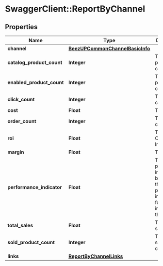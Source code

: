 # SwaggerClient::ReportByChannel

## Properties
Name | Type | Description | Notes
------------ | ------------- | ------------- | -------------
**channel** | [**BeezUPCommonChannelBasicInfo**](BeezUPCommonChannelBasicInfo.md) |  | 
**catalog_product_count** | **Integer** | The catalog product count | 
**enabled_product_count** | **Integer** | The enabled product count | 
**click_count** | **Integer** | The click count | 
**cost** | **Float** | The cost for | 
**order_count** | **Integer** | The order count | 
**roi** | **Float** | The Return On Investment | [optional] 
**margin** | **Float** | The margin | [optional] 
**performance_indicator** | **Float** | The performance indicator based on the performance indicator formula indicated in the request | 
**total_sales** | **Float** | The total sales | 
**sold_product_count** | **Integer** | The product sold count count | 
**links** | [**ReportByChannelLinks**](ReportByChannelLinks.md) |  | 


